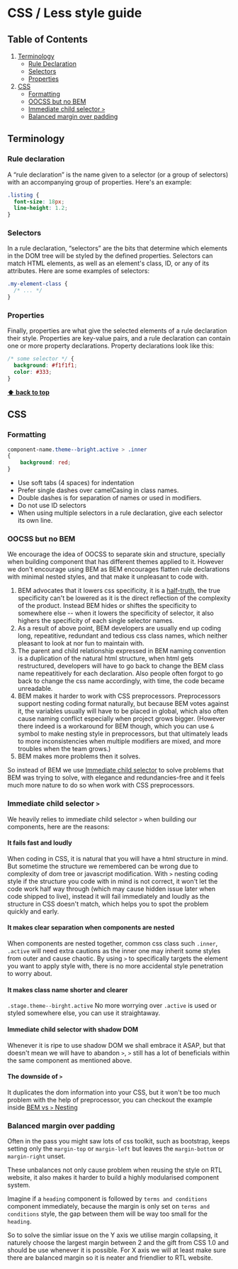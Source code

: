 # CSS / Less style guide

## Table of Contents

1. [Terminology](#terminology)
    - [Rule Declaration](#rule-declaration)
    - [Selectors](#selectors)
    - [Properties](#properties)
1. [CSS](#css)
    - [Formatting](#formatting)
    - [OOCSS but no BEM](#oocss-but-no-bem)
    - [Immediate child selector `>`](#immediate-child-selector)
    - [Balanced margin over padding](#balanced-margin-over-padding)

## Terminology

### Rule declaration

A “rule declaration” is the name given to a selector (or a group of selectors) with an accompanying group of properties. Here's an example:

```css
.listing {
  font-size: 18px;
  line-height: 1.2;
}
```

### Selectors

In a rule declaration, “selectors” are the bits that determine which elements in the DOM tree will be styled by the defined properties. Selectors can match HTML elements, as well as an element's class, ID, or any of its attributes. Here are some examples of selectors:

```css
.my-element-class {
  /* ... */
}
```

### Properties

Finally, properties are what give the selected elements of a rule declaration their style. Properties are key-value pairs, and a rule declaration can contain one or more property declarations. Property declarations look like this:

```css
/* some selector */ {
  background: #f1f1f1;
  color: #333;
}
```

**[⬆ back to top](#table-of-contents)**

## CSS

### Formatting

```css
component-name.theme--bright.active > .inner 
{
    background: red;
}
```

* Use soft tabs (4 spaces) for indentation
* Prefer single dashes over camelCasing in class names.
* Double dashes is for separation of names or used in modifiers.
* Do not use ID selectors
* When using multiple selectors in a rule declaration, give each selector its own line.

### OOCSS but no BEM

We encourage the idea of OOCSS to separate skin and structure, specially when building component that has different themes applied to it. 
However we don't encourage using BEM as BEM encourages flatten rule declarations with minimal nested styles, and that make it unpleasant to code with. 

1. BEM advocates that it lowers css specificity, it is a [half-truth](https://en.wikipedia.org/wiki/Half-truth), the true specificity can't be lowered as it is the direct reflection of the complexity of the product. Instead BEM hides or shiftes the specificity to somewhere else -- when it lowers the specificity of selector, it also highers the specificity of each single selector names.
1. As a result of above point, BEM developers are usually end up coding long, repeatitive, redundant and tedious css class names, which neither pleasant to look at nor fun to maintain with.
1. The parent and child relationship expressed in BEM naming convention is a duplication of the natural html structure, when html gets restructured, developers will have to go back to change the BEM class name repeatitively for each declaration. Also people often forgot to go back to change the css name accordingly, with time, the code became unreadable.
1. BEM makes it harder to work with CSS preprocessors. Preprocessors support nesting coding format naturally, but because BEM votes against it, the variables usually will have to be placed in global, which also often cause naming conflict especially when project grows bigger. (However there indeed is a workaround for BEM though, which you can use `&` symbol to make nesting style in preprocessors, but that ultimately leads to more inconsistencies when multiple modifiers are mixed, and more troubles when the team grows.)
1. BEM makes more problems then it solves.

So instead of BEM we use [Immediate child selector](#immediate-child-selector) to solve problems that BEM was trying to solve, with elegance and redundancies-free and it feels much more nature to do so when work with CSS preprocessors.

### Immediate child selector `>`

We heavily relies to immediate child selector `>` when building our components, here are the reasons:

#### It fails fast and loudly

When coding in CSS, it is natural that you will have a html structure in mind. But sometime the structure we remembered can be wrong due to complexity of dom tree or javascript modification. With `>` nesting coding style if the structure you code with in mind is not correct, it won't let the code work half way through (which may cause hidden issue later when code shipped to live), instead it will fail immediately and loudly as the structure in CSS doesn't match, which helps you to spot the problem quickly and early. 

#### It makes clear separation when components are nested

When components are nested together, common css class such `.inner`, `.active` will need extra cautions as the inner one may inherit some styles from outer and cause chaotic.
By using `>` to specifically targets the element you want to apply style with, there is no more accidental style penetration to worry about.

#### It makes class name shorter and clearer

`.stage.theme--birght.active` No more worrying over `.active` is used or styled somewhere else, you can use it straightaway.

#### Immediate child selector with shadow DOM

Whenever it is ripe to use shadow DOM we shall embrace it ASAP, but that doesn't mean we will have to abandon `>`, `>` still has a lot of beneficials within the same component as mentioned above.

#### The downside of `>`

It duplicates the dom information into your CSS, but it won't be too much problem with the help of preprocessor, you can checkout the example inside [BEM vs `>` Nesting](./bem-vs-ics.md)

### Balanced margin over padding

Often in the pass you might saw lots of css toolkit, such as bootstrap, keeps setting only the `margin-top` or `margin-left` but leaves the `margin-bottom` or `margin-right` unset. 

These unbalances not only cause problem when reusing the style on RTL website, it also makes it harder to build a highly modularised component system. 

Imagine if a `heading` component is followed by `terms and conditions` component immediately, because the margin is only set on `terms and conditions` style, the gap between them will be way too small for the `heading`. 

So to solve the simliar issue on the Y axis we utilise margin collapsing, it naturely choose the largest margin between 2 and the gift from CSS 1.0 and should be use whenever it is possible. For X axis we will at least make sure there are balanced margin so it is neater and friendlier to RTL website.
